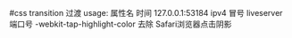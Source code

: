 #css
transition 过渡
usage: 属性名 时间
127.0.0.1:53184
ipv4 冒号 liveserver 端口号
-webkit-tap-highlight-color 去除 Safari浏览器点击阴影